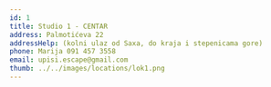 ```yaml
---
id: 1
title: Studio 1 - CENTAR
address: Palmotićeva 22
addressHelp: (kolni ulaz od Saxa, do kraja i stepenicama gore)
phone: Marija 091 457 3558
email: upisi.escape@gmail.com
thumb: ../../images/locations/lok1.png
---
```


